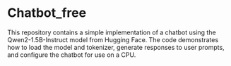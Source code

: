 # Chatbot_free
This repository contains a simple implementation of a chatbot using the Qwen2-1.5B-Instruct model from Hugging Face. The code demonstrates how to load the model and tokenizer, generate responses to user prompts, and configure the chatbot for use on a CPU.
